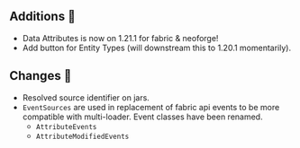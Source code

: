 ## Additions 🍎
- Data Attributes is now on 1.21.1 for fabric & neoforge!
- Add button for Entity Types (will downstream this to 1.20.1 momentarily).
## Changes 🌽
- Resolved source identifier on jars.
- `EventSources` are used in replacement of fabric api events to be more compatible with multi-loader. Event classes have been renamed.
  - `AttributeEvents`
  - `AttributeModifiedEvents`